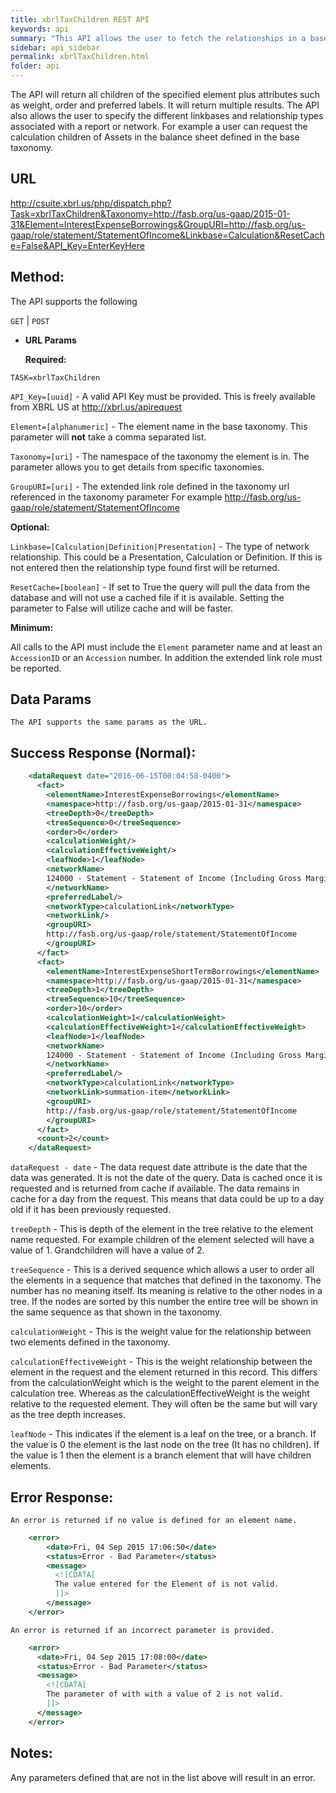 ```yaml
---
title: xbrlTaxChildren REST API
keywords: api
summary: "This API allows the user to fetch the relationships in a base taxonomy by passing the extended link role (GroupURI), an element name and the namespace of a given taxonomy."
sidebar: api_sidebar
permalink: xbrlTaxChildren.html
folder: api
---
```

The API will return all children of the specified element plus attributes such as weight, order and preferred labels. It will return multiple results. The API also allows the user to specify the different linkbases and relationship types associated with a report or network. For example a user can request the calculation children of Assets in the balance sheet defined in the base taxonomy.

## **URL**

  <http://csuite.xbrl.us/php/dispatch.php?Task=xbrlTaxChildren&Taxonomy=http://fasb.org/us-gaap/2015-01-31&Element=InterestExpenseBorrowings&GroupURI=http://fasb.org/us-gaap/role/statement/StatementOfIncome&Linkbase=Calculation&ResetCache=False&API_Key=EnterKeyHere>

## **Method:**

  The API supports the following

  `GET` | `POST`

*  **URL Params**

   **Required:**

  `TASK=xbrlTaxChildren`

  `API_Key=[uuid]` - A valid API Key must be provided. This is freely available from XBRL US at <http://xbrl.us/apirequest>

  `Element=[alphanumeric]` - The element name in the base taxonomy. This parameter will **not** take a comma separated list.

  `Taxonomy=[uri]` - The namespace of the taxonomy the element is in. The parameter allows you to get details from specific taxonomies.

  `GroupURI=[uri]`  - The extended link role defined in the taxonomy url referenced in the taxonomy parameter For example http://fasb.org/us-gaap/role/statement/StatementOfIncome		

   **Optional:**

  `Linkbase=[Calculation|Definition|Presentation]` - The type of network relationship. This could be a Presentation, Calculation or Definition. If this is not entered then the relationship type found first will be returned.

  `ResetCache=[boolean]` - If set to True the query will pull the data from the database and will not use a cached file if it is available. Setting the parameter to False will utilize cache and will be faster.



   **Minimum:**

   All calls to the API must include the `Element` parameter name and at least an `AccessionID` or an `Accession` number. In addition the extended link role must be reported.


## **Data Params**

    The API supports the same params as the URL.

## **Success Response (Normal):**

```xml
    <dataRequest date="2016-06-15T00:04:58-0400">
      <fact>
        <elementName>InterestExpenseBorrowings</elementName>
        <namespace>http://fasb.org/us-gaap/2015-01-31</namespace>
        <treeDepth>0</treeDepth>
        <treeSequence>0</treeSequence>
        <order>0</order>
        <calculationWeight/>
        <calculationEffectiveWeight/>
        <leafNode>1</leafNode>
        <networkName>
        124000 - Statement - Statement of Income (Including Gross Margin)
        </networkName>
        <preferredLabel/>
        <networkType>calculationLink</networkType>
        <networkLink/>
        <groupURI>
        http://fasb.org/us-gaap/role/statement/StatementOfIncome
        </groupURI>
      </fact>
      <fact>
        <elementName>InterestExpenseShortTermBorrowings</elementName>
        <namespace>http://fasb.org/us-gaap/2015-01-31</namespace>
        <treeDepth>1</treeDepth>
        <treeSequence>10</treeSequence>
        <order>10</order>
        <calculationWeight>1</calculationWeight>
        <calculationEffectiveWeight>1</calculationEffectiveWeight>
        <leafNode>1</leafNode>
        <networkName>
        124000 - Statement - Statement of Income (Including Gross Margin)
        </networkName>
        <preferredLabel/>
        <networkType>calculationLink</networkType>
        <networkLink>summation-item</networkLink>
        <groupURI>
        http://fasb.org/us-gaap/role/statement/StatementOfIncome
        </groupURI>
      </fact>
      <count>2</count>
    </dataRequest>
```
  `dataRequest - date` - The data request date attribute is the date that the data was generated. It is not the date of the query.  Data is cached once it is requested and is returned from cache if available. The data remains in cache for a day from the request. This means that data could be up to a day old if it has been previously requested.

  `treeDepth` - This is depth of the element in the tree relative to the element name requested. For example children of the element selected will have a value of 1. Grandchildren will have a value of 2.

  `treeSequence` - This is a derived sequence which allows a user to order all the elements in a sequence that matches that defined in the taxonomy. The number has no meaning itself. Its meaning is relative to the other nodes in a tree. If the nodes are sorted by this number the entire tree will be shown in the same sequence as that shown in the taxonomy.

  `calculationWeight` - This is the weight value for the relationship between two elements defined in the taxonomy.

  `calculationEffectiveWeight` - This is the weight relationship between the element in the request and the element returned in this record. This differs from the calculationWeight which is the weight to the parent element in the calculation tree. Whereas as the calculationEffectiveWeight is the weight relative to the requested element. They will often be the same but will vary as the tree depth increases.

  `leafNode` - This indicates if the element is a leaf on the tree, or a branch. If the value is 0 the element is the last node on the tree (It has no children). If the value is 1 then the element is a branch element that will have children elements.




## **Error Response:**

    An error is returned if no value is defined for an element name.

```xml
    <error>
        <date>Fri, 04 Sep 2015 17:06:50</date>
        <status>Error - Bad Parameter</status>
        <message>
          <![CDATA[
          The value entered for the Element of is not valid.
          ]]>
        </message>
    </error>
```
    An error is returned if an incorrect parameter is provided.

```xml
    <error>
      <date>Fri, 04 Sep 2015 17:08:00</date>
      <status>Error - Bad Parameter</status>
      <message>
        <![CDATA[
        The parameter of with with a value of 2 is not valid.
        ]]>
      </message>
    </error>
```

## **Notes:**

  Any parameters defined that are not in the list above will result in an error.
